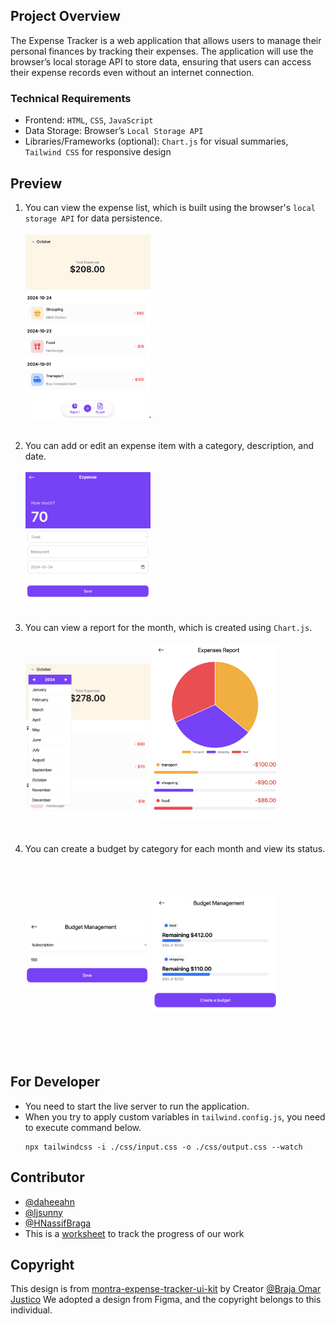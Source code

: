 ## Project Overview

The Expense Tracker is a web application that allows users to manage their personal finances by tracking their expenses. The application will use the browser’s local storage API to store data, ensuring that users can access their expense records even without an internet connection.

### Technical Requirements

- Frontend: `HTML`, `CSS`, `JavaScript`
- Data Storage: Browser’s `Local Storage API`
- Libraries/Frameworks (optional): `Chart.js` for visual summaries, `Tailwind CSS` for responsive design

## Preview

1. You can view the expense list, which is built using the browser's `local storage API` for data persistence.
   <br><img src="./assets/preview/list.png" alt="Project Preview" width="200" height="330" style="object-fit: contain;">

2. You can add or edit an expense item with a category, description, and date.
   <br><img src="./assets/preview/add.png" alt="Project Preview" width="200" height="240" style="object-fit: contain;">

3. You can view a report for the month, which is created using `Chart.js`.
   <br><img src="./assets/preview/month-selector.png" alt="Project Preview" width="200" height="300" style="object-fit: contain;"> <img src="./assets/preview/report.png" alt="Project Preview" width="200" height="320" style="object-fit: contain;">

4. You can create a budget by category for each month and view its status.
   <img src="./assets/preview/create-budget.png" alt="Project Preview" width="200" height="320" style="object-fit: contain;"> <img src="./assets/preview/budget-list.png" alt="Project Preview" width="200" height="320" style="object-fit: contain;">

## For Developer

- You need to start the live server to run the application.
- When you try to apply custom variables in `tailwind.config.js`, you need to execute command below.
  ```
  npx tailwindcss -i ./css/input.css -o ./css/output.css --watch
  ```

## Contributor

- [@daheeahn](https://github.com/daheeahn)
- [@ljsunny](https://github.com/ljsunny)
- [@HNassifBraga](https://github.com/HNassifBraga)
- This is a [worksheet](https://docs.google.com/spreadsheets/d/1FN-86feM2sofXsQWZT-DAPK3RMGcVGP-8v-VdEqg824/edit?gid=0#gid=0) to track the progress of our work

## Copyright

This design is from [montra-expense-tracker-ui-kit](https://www.figma.com/community/file/998557875473123405/montra-expense-tracker-ui-kit) by Creator [@Braja Omar Justico](https://www.figma.com/@brajaomar)
We adopted a design from Figma, and the copyright belongs to this individual.
